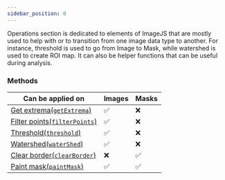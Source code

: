 ```yaml
---
sidebar_position: 0
---
```


Operations section is dedicated to elements of ImageJS that are mostly used to help with or to transition from one image data type to another.
For instance, threshold is used to go from Image to Mask, while watershed is used to create ROI map. It can also be helper functions that can be useful during analysis.

### Methods

| Can be applied on                                                                     | Images   | Masks    |
| ------------------------------------------------------------------------------------- | -------- | -------- |
| [Get extrema(`getExtrema`)](./Get%20extrema.md 'internal link on getExtrema')         | &#9989;  | &#10060; |
| [Filter points(`filterPoints`)](./Remove%20points.md 'internal link on filterPoints') | &#9989;  | &#10060; |
| [Threshold(`threshold`)](./Threshold.md 'internal link on threshold')                 | &#9989;  | &#10060; |
| [Watershed(`waterShed`)](./Watershed.md 'internal link on watershed')                 | &#9989;  | &#10060; |
| [Clear border(`clearBorder`)](./Clear%20border.md 'internal link on clear border')    | &#10060; | &#9989;  |
| [Paint mask(`paintMask`)](./Paint%20mask.md 'internal link on paint mask')            | &#9989;  | &#9989;  |
